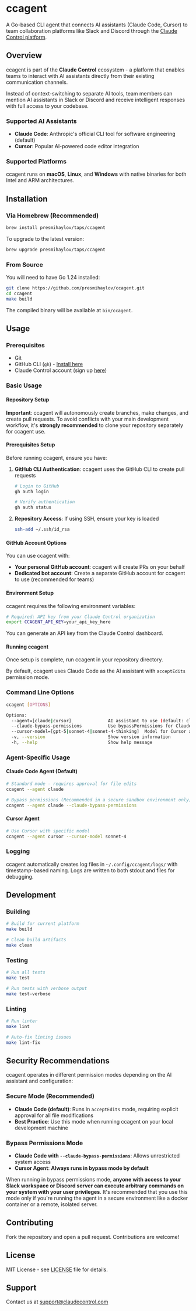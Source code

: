 # ccagent

A Go-based CLI agent that connects AI assistants (Claude Code, Cursor) to team collaboration platforms like Slack and Discord through the [Claude Control platform](https://claudecontrol.com).

## Overview

ccagent is part of the **Claude Control** ecosystem - a platform that enables teams to interact with AI assistants directly from their existing communication channels. 

Instead of context-switching to separate AI tools, team members can mention AI assistants in Slack or Discord and receive intelligent responses with full access to your codebase.

### Supported AI Assistants

- **Claude Code**: Anthropic's official CLI tool for software engineering (default)
- **Cursor**: Popular AI-powered code editor integration

### Supported Platforms

ccagent runs on **macOS**, **Linux**, and **Windows** with native binaries for both Intel and ARM architectures.

## Installation

### Via Homebrew (Recommended)

```bash
brew install presmihaylov/taps/ccagent
```

To upgrade to the latest version:
```bash
brew upgrade presmihaylov/taps/ccagent
```

### From Source
You will need to have Go 1.24 installed:
```bash
git clone https://github.com/presmihaylov/ccagent.git
cd ccagent
make build
```

The compiled binary will be available at `bin/ccagent`.

## Usage

### Prerequisites

- Git
- GitHub CLI (`gh`) - [Install here](https://cli.github.com/)
- Claude Control account (sign up [here](https://claudecontrol.com))

### Basic Usage

#### Repository Setup

**Important**: ccagent will autonomously create branches, make changes, and create pull requests. To avoid conflicts with your main development workflow, it's **strongly recommended** to clone your repository separately for ccagent use.

#### Prerequisites Setup

Before running ccagent, ensure you have:

1. **GitHub CLI Authentication**: ccagent uses the GitHub CLI to create pull requests
   ```bash
   # Login to GitHub
   gh auth login
   
   # Verify authentication
   gh auth status
   ```

2. **Repository Access**: If using SSH, ensure your key is loaded
   ```bash
   ssh-add ~/.ssh/id_rsa
   ```

#### GitHub Account Options

You can use ccagent with:
- **Your personal GitHub account**: ccagent will create PRs on your behalf
- **Dedicated bot account**: Create a separate GitHub account for ccagent to use (recommended for teams)

#### Environment Setup

ccagent requires the following environment variables:

```bash
# Required: API key from your Claude Control organization
export CCAGENT_API_KEY=your_api_key_here
```

You can generate an API key from the Claude Control dashboard.

#### Running ccagent

Once setup is complete, run ccagent in your repository directory.

By default, ccagent uses Claude Code as the AI assistant with `acceptEdits` permission mode.

### Command Line Options

```bash
ccagent [OPTIONS]

Options:
  --agent=[claude|cursor]              AI assistant to use (default: claude)
  --claude-bypass-permissions          Use bypassPermissions for Claude (sandbox only)
  --cursor-model=[gpt-5|sonnet-4|sonnet-4-thinking]  Model for Cursor agent
  -v, --version                        Show version information
  -h, --help                           Show help message
```

### Agent-Specific Usage

#### Claude Code Agent (Default)
```bash
# Standard mode - requires approval for file edits
ccagent --agent claude

# Bypass permissions (Recommended in a secure sandbox environment only)
ccagent --agent claude --claude-bypass-permissions
```

#### Cursor Agent
```bash
# Use Cursor with specific model
ccagent --agent cursor --cursor-model sonnet-4
```

### Logging
ccagent automatically creates log files in `~/.config/ccagent/logs/` with timestamp-based naming. Logs are written to both stdout and files for debugging.

## Development

### Building

```bash
# Build for current platform
make build

# Clean build artifacts
make clean
```

### Testing

```bash
# Run all tests
make test

# Run tests with verbose output
make test-verbose
```

### Linting

```bash
# Run linter
make lint

# Auto-fix linting issues
make lint-fix
```

## Security Recommendations

ccagent operates in different permission modes depending on the AI assistant and configuration:

### Secure Mode (Recommended)
- **Claude Code (default)**: Runs in `acceptEdits` mode, requiring explicit approval for all file modifications
- **Best Practice**: Use this mode when running ccagent on your local development machine

### Bypass Permissions Mode
- **Claude Code with `--claude-bypass-permissions`**: Allows unrestricted system access
- **Cursor Agent**: **Always runs in bypass mode by default**

When running in bypass permissions mode, **anyone with access to your Slack workspace or Discord server can execute arbitrary commands on your system with your user privileges**. It's recommended that you use this mode only if you're running the agent in a secure environment like a docker container or a remote, isolated server.

## Contributing

Fork the repository and open a pull request. Contributions are welcome!

## License

MIT License - see [LICENSE](LICENSE) file for details.

## Support

Contact us at support@claudecontrol.com

